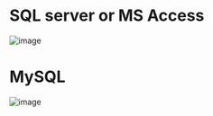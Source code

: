 
# SQL server or MS Access
![image](https://user-images.githubusercontent.com/60442877/205641300-17ecbeab-68d6-426a-bede-ecdd5418b593.png)
# MySQL
![image](https://user-images.githubusercontent.com/60442877/205641322-efe38034-a02e-428d-8c47-dc0fe1763c9c.png)


